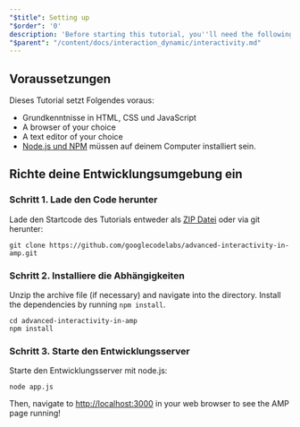 ```yaml
---
"$title": Setting up
"$order": '0'
description: 'Before starting this tutorial, you''ll need the following: - A basic knowledge of HTML, CSS, and JavaScript - A browser of your choice - A text editor of ...'
"$parent": "/content/docs/interaction_dynamic/interactivity.md"
---
```


## Voraussetzungen

Dieses Tutorial setzt Folgendes voraus:

- Grundkenntnisse in HTML, CSS und JavaScript
- A browser of your choice
- A text editor of your choice
- [Node.js und NPM](https://docs.npmjs.com/getting-started/installing-node) müssen auf deinem Computer installiert sein.

## Richte deine Entwicklungsumgebung ein

### Schritt 1. Lade den Code herunter

Lade den Startcode des Tutorials entweder als [ZIP Datei](https://github.com/googlecodelabs/advanced-interactivity-in-amp/archive/master.zip) oder via git herunter:

```shell
git clone https://github.com/googlecodelabs/advanced-interactivity-in-amp.git
```

### Schritt 2. Installiere die Abhängigkeiten

Unzip the archive file (if necessary) and navigate into the directory. Install the dependencies by running `npm install`.

```shell
cd advanced-interactivity-in-amp
npm install
```

### Schritt 3. Starte den Entwicklungsserver

Starte den Entwicklungsserver mit node.js:

```shell
node app.js
```

Then, navigate to <a href="http://localhost:3000">http://localhost:3000</a> in your web browser to see the AMP page running!
